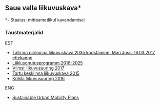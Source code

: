 ## Saue valla liikuvuskava*

*- Staatus: mitteametlikul kavandamisel

### Taustmaterjalid
EST
- [Tallinna piirkonna liikuvuskava 2035 koostamine. Mari Jüssi 16.03.2017 ettekanne](http://f.ell.ee/failid/LVP/2017/17/02_LiikuvuskavaTutvustus_MJ_2017_03_16LinnadVallad.pdf)
- [Liiklusohutusprogramm 2016-2025](https://www.mnt.ee/et/liikleja/liiklusohutusprogramm-2016-2025)
- [Viimsi	liikuvusuuring 2017](http://www.viimsivald.ee/public/Viimsi_liikuvusuuringu_aruanne-e.pdf)
- [Tartu kesklinna liikuvuskava 2015](http://www.tartu.ee/yldplaneering2030/Lisa9_Tartu_kesklinna_liikuvuskava.pdf)
- [Kohila liikuvusuuring 2016](https://kohila.kovtp.ee/documents/1123203/1271448/Kohila+liikuvusuuringu+aruanne_2016-04-27.pdf/2f549cfe-8aaa-4a25-890e-429050703b65)

ENG
- [Sustainable Urban Mobility Plans](https://ec.europa.eu/transport/themes/urban/urban_mobility/urban_mobility_actions/sump_en)
